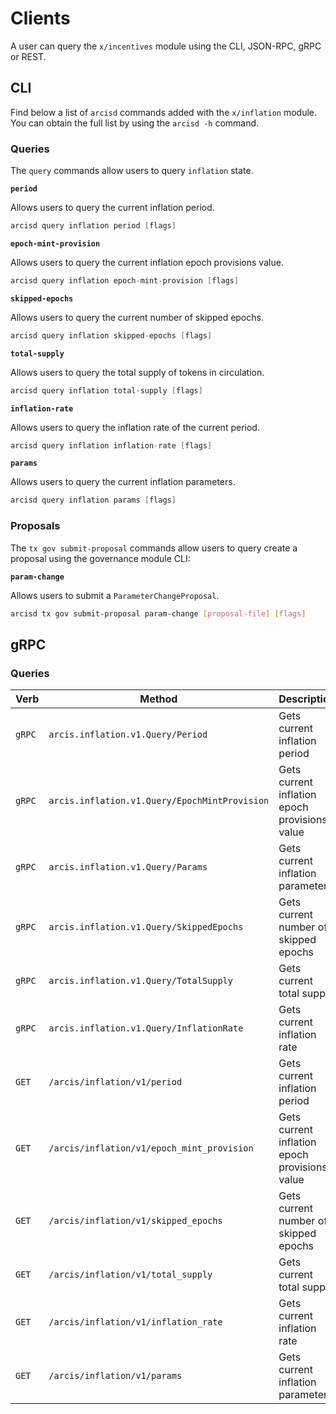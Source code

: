 <!--
order: 8
-->

# Clients

A user can query the `x/incentives` module using the CLI, JSON-RPC, gRPC or
REST.

## CLI

Find below a list of `arcisd` commands added with the `x/inflation` module. You
can obtain the full list by using the `arcisd -h` command.

### Queries

The `query` commands allow users to query `inflation` state.

**`period`**

Allows users to query the current inflation period.

```go
arcisd query inflation period [flags]
```

**`epoch-mint-provision`**

Allows users to query the current inflation epoch provisions value.

```go
arcisd query inflation epoch-mint-provision [flags]
```

**`skipped-epochs`**

Allows users to query the current number of skipped epochs.

```go
arcisd query inflation skipped-epochs [flags]
```

**`total-supply`**

Allows users to query the total supply of tokens in circulation.

```go
arcisd query inflation total-supply [flags]
```

**`inflation-rate`**

Allows users to query the inflation rate of the current period.

```go
arcisd query inflation inflation-rate [flags]
```

**`params`**

Allows users to query the current inflation parameters.

```go
arcisd query inflation params [flags]
```

### Proposals

The `tx gov submit-proposal` commands allow users to query create a proposal
using the governance module CLI:

**`param-change`**

Allows users to submit a `ParameterChangeProposal`.

```bash
arcisd tx gov submit-proposal param-change [proposal-file] [flags]
```

## gRPC

### Queries

| Verb   | Method                                        | Description                                   |
| ------ | --------------------------------------------- | --------------------------------------------- |
| `gRPC` | `arcis.inflation.v1.Query/Period`             | Gets current inflation period                 |
| `gRPC` | `arcis.inflation.v1.Query/EpochMintProvision` | Gets current inflation epoch provisions value |
| `gRPC` | `arcis.inflation.v1.Query/Params`             | Gets current inflation parameters             |
| `gRPC` | `arcis.inflation.v1.Query/SkippedEpochs`      | Gets current number of skipped epochs         |
| `gRPC` | `arcis.inflation.v1.Query/TotalSupply`        | Gets current total supply                     |
| `gRPC` | `arcis.inflation.v1.Query/InflationRate`      | Gets current inflation rate                   |
| `GET`  | `/arcis/inflation/v1/period`                  | Gets current inflation period                 |
| `GET`  | `/arcis/inflation/v1/epoch_mint_provision`    | Gets current inflation epoch provisions value |
| `GET`  | `/arcis/inflation/v1/skipped_epochs`          | Gets current number of skipped epochs         |
| `GET`  | `/arcis/inflation/v1/total_supply`          | Gets current total supply                     |
| `GET`  | `/arcis/inflation/v1/inflation_rate`          | Gets current inflation rate                   |
| `GET`  | `/arcis/inflation/v1/params`                  | Gets current inflation parameters             |
